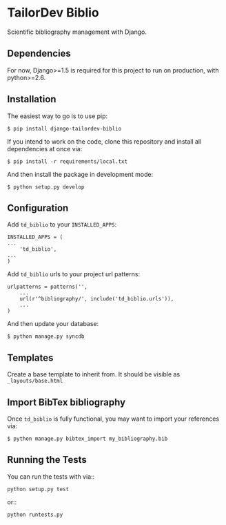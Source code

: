 TailorDev Biblio
================

Scientific bibliography management with Django.

## Dependencies

For now, Django>=1.5 is required for this project to run on production, with python>=2.6.

## Installation

The easiest way to go is to use pip:

    $ pip install django-tailordev-biblio

If you intend to work on the code, clone this repository and install all dependencies at once via:

    $ pip install -r requirements/local.txt

And then install the package in development mode:

    $ python setup.py develop

## Configuration

Add `td_biblio` to your `INSTALLED_APPS`:

    INSTALLED_APPS = (
    ...
        'td_biblio',
    ...
    )

Add `td_biblio` urls to your project url patterns:

    urlpatterns = patterns('',
        ...
        url(r'^bibliography/', include('td_biblio.urls')),
        ...
    )

And then update your database:

    $ python manage.py syncdb

## Templates

Create a base template to inherit from. It should be visible as `_layouts/base.html`

## Import BibTex bibliography

Once `td_biblio` is fully functional, you may want to import your references via:

    $ python manage.py bibtex_import my_bibliography.bib

## Running the Tests

You can run the tests with via::

    python setup.py test

or::

    python runtests.py
